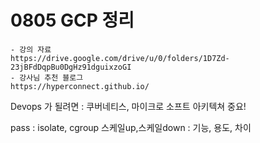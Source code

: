 # 0805 GCP 정리
````
- 강의 자료
https://drive.google.com/drive/u/0/folders/1D7Zd-23jBFdDqpBu0DgHz91dguixzoGI
- 강사님 추천 블로그 
https://hyperconnect.github.io/
````
Devops 가 될려면 : 쿠버네티스, 마이크로 소프트 아키텍쳐 중요!


pass : isolate, cgroup
스케일up,스케일down : 기능, 용도, 차이



